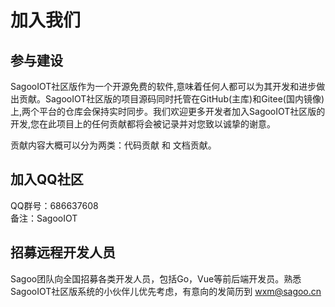 # 加入我们

## 参与建设

SagooIOT社区版作为一个开源免费的软件,意味着任何人都可以为其开发和进步做出贡献。SagooIOT社区版的项目源码同时托管在GitHub(主库)和Gitee(国内镜像)上,两个平台的仓库会保持实时同步。我们欢迎更多开发者加入SagooIOT社区版的开发,您在此项目上的任何贡献都将会被记录并对您致以诚挚的谢意。

贡献内容大概可以分为两类：代码贡献 和 文档贡献。

## 加入QQ社区

QQ群号：686637608       
备注：SagooIOT


## 招募远程开发人员
Sagoo团队向全国招募各类开发人员，包括Go，Vue等前后端开发员。熟悉SagooIOT社区版系统的小伙伴儿优先考虑，有意向的发简历到 wxm@sagoo.cn

